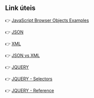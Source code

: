 ## Link úteis

:point_right: [JavaScript Browser Objects Examples](https://www.w3schools.com/js/js_ex_browser.asp)

:point_right: [JSON](https://www.w3schools.com/js/js_json_intro.asp)

:point_right: [XML](https://www.w3schools.com/xml/default.asp)

:point_right: [JSON vs XML](https://www.w3schools.com/js/js_json_xml.asp)

:point_right: [JQUERY](https://www.w3schools.com/jquery/default.asp)

:point_right: [JQUERY - Selectors](https://www.w3schools.com/jquery/trysel.asp) 

:point_right: [JQUERY - Reference](https://www.w3schools.com/jquery/jquery_ref_overview.asp)   